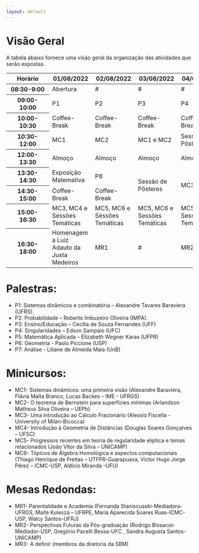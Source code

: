 ```yaml
---
layout: default
---
```


<h1 class="display-5 mb-3">
Visão Geral
</h1>

A tabela abaixo fornece uma visão geral da organização das atividades que serão expostas. 

<!-- teste [sessoes](/atividades/sessoes_tematicas/) -->

<style>
.table th, .table td {
min-width: 100px;
}
</style>

<div class="table-responsive-lg">
<table class="table table-striped">
  <thead>
    <tr>
      <th scope="col">Horário</th>
      <th scope="col">01/08/2022</th>
      <th scope="col">02/08/2022</th>
      <th scope="col">03/08/2022</th>
      <th scope="col">04/08/2022</th>
      <th scope="col">05/08/2022</th>
    </tr>
  </thead>
  <tbody>
    <tr>
      <th scope="row">08:30-9:00</th>
      <td>Abertura</td>
      <td> # </td>
      <td> # </td>
      <td> # </td>
      <td> # </td>
    </tr>
    <tr>
      <th scope="row">09:00-10:00</th>
      <td>P1</td>
      <td>P2</td>
      <td>P3</td>
      <td>P4</td>
      <td>P5</td>
    </tr>
    <tr>
      <th scope="row">10:00-10:30</th>
      <td>Coffee-Break</td>
      <td>Coffee-Break</td>
      <td>Coffee-Break</td>
      <td>Coffee-Break</td>
      <td>Coffee-Break</td>
    </tr>
	<tr>
      <th scope="row">10:30-12:00</th>
      <td>MC1</td>
      <td>MC2</td>
      <td>MC1 e MC2</td>
      <td>Sessão de Pôsteres</td>
      <td>MC1 e MC2</td>
    </tr>
	<tr>
		<th scope='row'>12:00-13:30  </th>
		<td> Almoço   </td>
		<td> Almoço   </td>
		<td> Almoço   </td>
		<td> Almoço   </td>
		<td> Almoço   </td>
	</tr>	
	<tr>
		<th scope='row'> 13:30-14:30   </th>
		<td> Exposição Matemativa  </td>
		<td> P6   </td>
		<td rowspan="2"> Sessão de Pôsteres   </td>
		<td rowspan="2"> MC3 e MC4   </td>
		<td> P7    </td>
	</tr>	
	<tr>
		<th scope='row'> 14:30-15:00   </th>
		<td> Coffee-Break   </td>
		<td> Coffee-Break   </td>
		<td> Coffee-Break   </td>
	</tr>
	<tr>
		<th scope='row'> 15:00-16:30  </th>
		<td> MC3, MC4 e Sessões Temáticas  </td>
		<td> MC5, MC6 e Sessões Temáticas  </td>
		<td> MC5, MC6 e Sessões Temáticas  </td>
		<td> MC5, MC6 e Sessões Temáticas   </td>
		<td> MC3, MC4 e Sessões Temáticas   </td>
	</tr>
	<tr>
		<th scope='row'> 16:30-18:00   </th>
		<td>  Homenagem a Luiz Adauto da Justa Medeiros  </td>
		<td>  MR1  </td>
		<td>  #  </td>
		<td>  MR2 </td>
		<td>  MR3 e Encerramento  </td>
	</tr>	
  </tbody>
</table>
</div>


<h1 class="display-5 mb-3">
 Palestras:
 </h1>

- P1:  Sistemas dinâmicos e combinatória – Alexandre Tavares Baraviera (UFRS).
- P2: Probabilidade – Roberto Imbuzeiro Oliveira (IMPA).
- P3: Ensino/Educação – Cecília de Souza Fernandes (UFF)
- P4: Singularidades – Edson Sampaio (UFC)
- P5: Matemática Aplicada – Elizabeth Wegner Karas (UFPR)
- P6: Geometria - Paolo Piccione (USP)
- P7: Análise - Liliane de Almeida Maia (UnB)


<h1 class="display-5 mb-3">
 Minicursos:
</h1>

- MC1- Sistemas dinâmicos: uma primeira visão (Alexandre Baraviera, Flávia Malta Branco, Lucas Backes – IME - UFRGS)
- MC2- O teorema de Bernstein para superfícies mínimas (Arlandson Matheus Silva Oliveira – UEPb)
- MC3- Uma introdução ao Cálculo Fracionário (Alessio Fiscella - University of Milan-Bicocca)
- MC4- Introdução à Geometria de Distâncias (Douglas Soares Gonçalves – UFSC)
- MC5- Progressos recentes em teoria de regularidade elíptica e temas relacionados (João Vitor da Silva – UNICAMP)
- MC6- Tópicos de Álgebra Homológica e aspectos computacionais (Thiago Henrique de Freitas – UTFPR-Guarapuava, Victor Hugo Jorge Pérez – ICMC-USP, Aldício Miranda -UFU)


<h1 class="display-5 mb-3">
Mesas Redondas:
</h1>

- MR1- Parentalidade e Academia (Fernanda Staniscuaski-Mediadora-UFRGS, Maité Kulesza – UFRPE, Maria Aparecida Soares Ruas-ICMC-USP, Walcy Santos-UFRJ)
- MR2- Perspectivas Futuras da Pós-graduação (Rodrigo Bissacot-Mediador-USP, Gregório Pacelli Bessa-UFC , Sandra Augusta Santos-UNICAMP)
- MR3- A definir (membros da diretoria da SBM)


